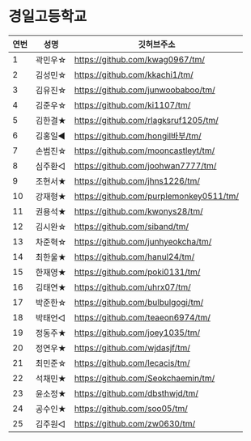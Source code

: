 # 경일고등학교 

|연번|성명|깃허브주소|
|---|---|---| 
|1|곽민우☆|https://github.com/kwag0967/tm/|
|2|김성민☆|https://github.com/kkachi1/tm/|
|3|김유진☆|https://github.com/junwoobaboo/tm/|
|4|김준우☆|https://github.com/ki1107/tm/|
|5|김한결★|https://github.com/rlagksruf1205/tm/|
|6|김홍일◀|https://github.com/hongil바부/tm/|
|7|손범진☆|https://github.com/mooncastleyt/tm/|
|8|심주환◁|https://github.com/joohwan7777/tm/|
|9|조현서★|https://github.com/jhns1226/tm/|
|10|강재형★|https://github.com/purplemonkey0511/tm/|
|11|권용석★|https://github.com/kwonys28/tm/|
|12|김시완☆|https://github.com/siband/tm/|
|13|차준혁☆|https://github.com/junhyeokcha/tm/|
|14|최한울★|https://github.com/hanul24/tm/|
|15|한재영★|https://github.com/poki0131/tm/|
|16|김태연★|https://github.com/uhrx07/tm/|
|17|박준한☆|https://github.com/bulbulgogi/tm/|
|18|박태언◁|https://github.com/teaeon6974/tm/|
|19|정동주★|https://github.com/joey1035/tm/|
|20|정연우★|https://github.com/wjdasjf/tm/|
|21|최민준☆|https://github.com/lecacis/tm/|
|22|석채민★|https://github.com/Seokchaemin/tm/|
|23|윤소정★|https://github.com/dbsthwjd/tm/|
|24|공수인★|https://github.com/soo05/tm/|
|25|김주원◁|https://github.com/zw0630/tm/|
